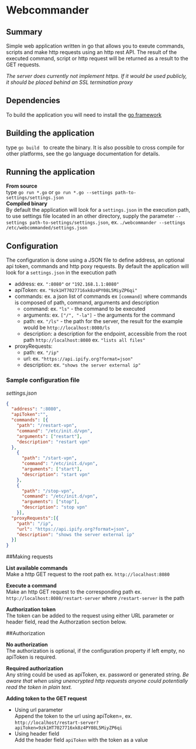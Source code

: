 # Webcommander
## Summary
Simple web application written in go that allows you to exeute commands, scripts and make http requests using an http rest API.
The result of the executed command, script or http request will be returned as a result to the GET requests.

*The server does currently not implement https. If it would be used publicly, it should be placed behind an SSL termination proxy*

## Dependencies
To build the application you will need to install the [go framework](https://golang.org/)
 
## Building the application
type `go build ` to create the binary. It is also possible to cross compile for other platforms, see the go language documentation for details.

## Running the application
**From source**  
type `go run *.go` or `go run *.go --settings path-to-settings/settings.json`  
**Compiled binary**  
By default the application will look for a `settings.json` in the execution path, to use settings file located in an other directory, supply the parameter `--settings path-to-settings/settings.json`, ex. `./webcommander --settings /etc/webcommanded/settings.json`

## Configuration
The configuration is done using a JSON file to define address, an optional api token, commands and http poxy requests.
By default the application will look for a `settings.json` in the execution path 

* address: ex. `":8080"` or `"192.168.1.1:8080"`
* apiToken: ex. `"9zk1HT7027716xk8z4PY08L5MiyZP6qi"`
* commands: ex. a json list of commands ex `[command]` where commands is composed of path, command, arguments and description
    * command: ex. `"ls"` - the command to be executed
    * arguments: ex. `["/", "-la"]` - the arguments for the command
    * path: ex. `"/ls"` - the path for the server, the result for the example would be `http://localhost:8080/ls`
    * description: a description for the endpoint, accessible from the root path `http://localhost:8080` ex. `"lists all files"`
* proxyRequests:
    * path: ex. `"/ip"`
    * url: ex. `"https://api.ipify.org?format=json"`
    * description: ex. `"shows the server external ip"`

### Sample configuration file
*settings.json*
```json
{
  "address": ":8080",
  "apiToken":"",
  "commands": [{
    "path": "/restart-vpn",
    "command": "/etc/init.d/vpn",
    "arguments": ["restart"],
    "description": "restart vpn"
  },
    {
      "path": "/start-vpn",
      "command": "/etc/init.d/vpn",
      "arguments": ["start"],
      "description": "start vpn"
    },
    {
      "path": "/stop-vpn",
      "command": "/etc/init.d/vpn",
      "arguments": ["stop"],
      "description": "stop vpn"
    }],
  "proxyRequests":[{
    "path": "/ip",
    "url": "https://api.ipify.org?format=json",
    "description": "shows the server external ip"
  }]
}

```

##Making requests

**List available commands**    
Make a http GET request to the root path ex. `http://localhost:8080`

**Execute a command**   
Make an http GET request to the corresponding path ex. `http://localhost:8080/restart-server` where `/restart-server` is the path

**Authorization token**   
The token can be added to the request using either URL parameter or header field, read the Authorzation section below.

##Authorization
 
**No authorization**  
The authorization is optional, if the configuration property if left empty, no apiToken is required.

**Required authorization**  
Any string could be used as apiToken, ex. password or generated string.
*Be aware that when using unencrypted http requests anyone could potentially read the token in plain text.*
 
**Adding token to the GET request**   
* Using url parameter  
    Append the token to the url using apiToken=<token>, ex. `http://localhost/restart-server?apiToken=9zk1HT7027716xk8z4PY08L5MiyZP6qi`
* Using header field   
    Add the header field `apiToken` with the token as a value

